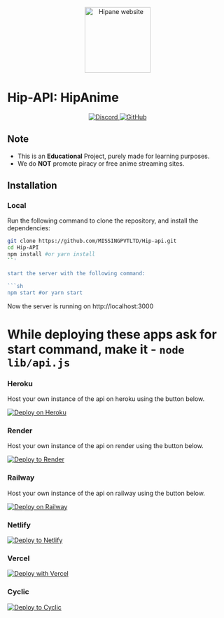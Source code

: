 <p align="center">
  <a href="https://hipanime.ct.ws">
    <img alt="Hipane website" src="https://cdnzia.pages.dev/images/logo.webp" width="150">
  </a>
</p>

# Hip-API: HipAnime

<p align="center">
    <a href="https://discord.gg/">
      <img src="https://img.shields.io/discord/987492554486452315?color=7289da&label=discord&logo=discord&logoColor=7289da" alt="Discord">
    </a>
    <a href="https://telegram.me/">
    <img src="https://img.shields.io/badge/--blue?style=flat-square&logo=telegram&logoColor=white&link=https://www.telegram.me/" alt="GitHub">
  </a>
</p>

## Note

* This is an **Educational** Project, purely made for learning purposes.
* We do **NOT** promote piracy or free anime streaming sites.


## Installation

### Local
Run the following command to clone the repository, and install the dependencies:

```sh
git clone https://github.com/MISSINGPVTLTD/Hip-api.git
cd Hip-API
npm install #or yarn install
``'

start the server with the following command:

```sh
npm start #or yarn start
```
Now the server is running on http://localhost:3000

# While deploying these apps ask for start command, make it - `node lib/api.js`

### Heroku
Host your own instance of the api on heroku using the button below.

[![Deploy on Heroku](https://www.herokucdn.com/deploy/button.svg)](https://heroku.com/deploy?template=https://github.com/warlordsnet/zia-api/tree/main)

### Render
Host your own instance of the api on render using the button below.

[![Deploy to Render](https://render.com/images/deploy-to-render-button.svg)](https://render.com/deploy?repo=https://github.com/warlordsnet/zia-api)

### Railway
Host your own instance of the api on railway using the button below.

[![Deploy on Railway](https://railway.app/button.svg)](https://railway.app/template/aFtc7p?referralCode=HTSy4c)

### Netlify

[![Deploy to Netlify](https://www.netlify.com/img/deploy/button.svg)](https://app.netlify.com/start/deploy?repository=https://github.com/warlordsnet/zia-api)

### Vercel

[![Deploy with Vercel](https://vercel.com/button)](https://vercel.com/new/clone?repository-url=https://github.com/warlordsnet/zia-api)

### Cyclic

[![Deploy to Cyclic](https://deploy.cyclic.sh/button.svg)](https://deploy.cyclic.sh/warlordsnet/zia-api)
